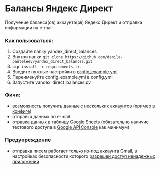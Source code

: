 # Балансы Яндекс Директ
Получение баланса(ов) аккаунта(ов) Яндекс Директ и отправка информации на e-mail
### Как пользоваться:
1. Создайте папку yandex_direct_balances
2. Внутри папки ```git clone https://github.com/danila-panteleev/yandex_direct_balances.git```
3. ```pip install -r requirements.txt``` 
4. Введите нужные настройки в [config_example.yml](source/config/config_example.yml)
5. Переименуйте config_example.yml в config.yml
6. Запустите yandex_direct_balances.py

### Фичи:
- возможность получить данные с нескольких аккаунтов (пример в [конфиге](source/config/config_example.yml))
- отправка данных по e-mail
- отравка данных в таблицу Google Sheets 
(обязательно наличие тестового доступа в [Google API Console](https://console.cloud.google.com/) как минимум)

### Предупреждение
- отправка писем работает только из-под аккаунта Gmail, в настройках безопасности которого 
[разрешен доступ ненадежных приложений](https://support.google.com/accounts/answer/6010255?hl=ru)